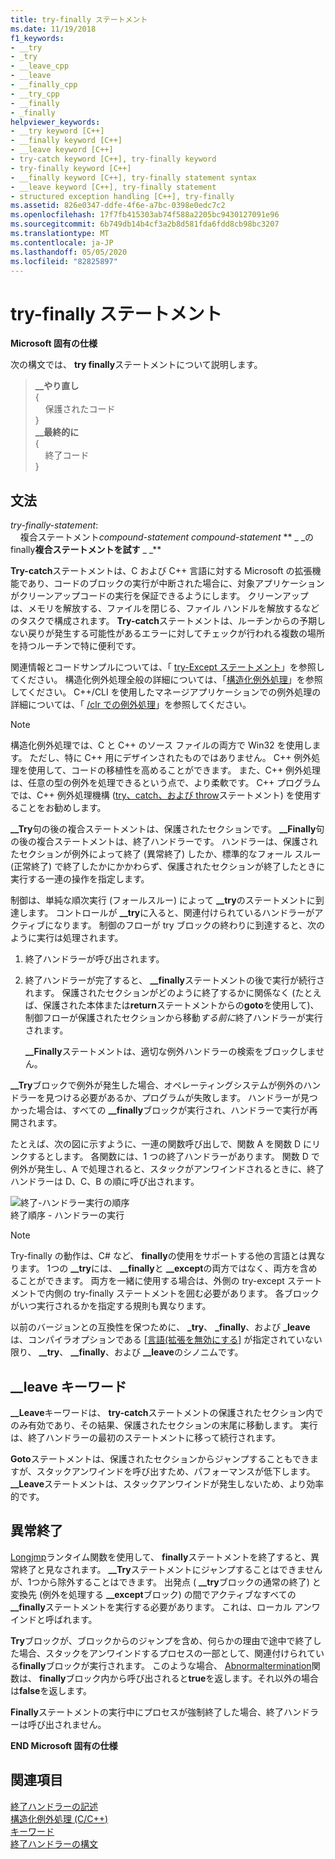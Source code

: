 ```yaml
---
title: try-finally ステートメント
ms.date: 11/19/2018
f1_keywords:
- __try
- _try
- __leave_cpp
- __leave
- __finally_cpp
- __try_cpp
- __finally
- _finally
helpviewer_keywords:
- __try keyword [C++]
- __finally keyword [C++]
- __leave keyword [C++]
- try-catch keyword [C++], try-finally keyword
- try-finally keyword [C++]
- __finally keyword [C++], try-finally statement syntax
- __leave keyword [C++], try-finally statement
- structured exception handling [C++], try-finally
ms.assetid: 826e0347-ddfe-4f6e-a7bc-0398e0edc7c2
ms.openlocfilehash: 17f7fb415303ab74f588a2205bc9430127091e96
ms.sourcegitcommit: 6b749db14b4cf3a2b8d581fda6fdd8cb98bc3207
ms.translationtype: MT
ms.contentlocale: ja-JP
ms.lasthandoff: 05/05/2020
ms.locfileid: "82825897"
---
```

# <a name="try-finally-statement"></a>try-finally ステートメント

**Microsoft 固有の仕様**

次の構文では、 **try finally**ステートメントについて説明します。

> **\_\_やり直し**<br/>
> {\
> &nbsp;&nbsp;&nbsp;&nbsp;保護されたコード \
> }\
> **\_\_最終的に**\
> {\
> &nbsp;&nbsp;&nbsp;&nbsp;終了コード \
> }

## <a name="grammar"></a>文法

*try-finally-statement*:<br/>
&nbsp;&nbsp;&nbsp;&nbsp;複合ステートメント*compound-statement* *compound-statement* ** \_ \_の finally**複合ステートメントを試す** \_ \_**

**Try-catch**ステートメントは、C および C++ 言語に対する Microsoft の拡張機能であり、コードのブロックの実行が中断された場合に、対象アプリケーションがクリーンアップコードの実行を保証できるようにします。 クリーンアップは、メモリを解放する、ファイルを閉じる、ファイル ハンドルを解放するなどのタスクで構成されます。 **Try-catch**ステートメントは、ルーチンからの予期しない戻りが発生する可能性があるエラーに対してチェックが行われる複数の場所を持つルーチンで特に便利です。

関連情報とコードサンプルについては、「 [try-Except ステートメント](../cpp/try-except-statement.md)」を参照してください。 構造化例外処理全般の詳細については、「[構造化例外処理](../cpp/structured-exception-handling-c-cpp.md)」を参照してください。 C++/CLI を使用したマネージアプリケーションでの例外処理の詳細については、「 [/clr での例外処理](../extensions/exception-handling-cpp-component-extensions.md)」を参照してください。

> [!NOTE]
> 構造化例外処理では、C と C++ のソース ファイルの両方で Win32 を使用します。 ただし、特に C++ 用にデザインされたものではありません。 C++ 例外処理を使用して、コードの移植性を高めることができます。 また、C++ 例外処理は、任意の型の例外を処理できるという点で、より柔軟です。 C++ プログラムでは、C++ 例外処理機構 ([try、catch、および throw](../cpp/try-throw-and-catch-statements-cpp.md)ステートメント) を使用することをお勧めします。

**__Try**句の後の複合ステートメントは、保護されたセクションです。 **__Finally**句の後の複合ステートメントは、終了ハンドラーです。 ハンドラーは、保護されたセクションが例外によって終了 (異常終了) したか、標準的なフォール スルー (正常終了) で終了したかにかかわらず、保護されたセクションが終了したときに実行する一連の操作を指定します。

制御は、単純な順次実行 (フォールスルー) によって **__try**のステートメントに到達します。 コントロールが **__try**に入ると、関連付けられているハンドラーがアクティブになります。 制御のフローが try ブロックの終わりに到達すると、次のように実行は処理されます。

1. 終了ハンドラーが呼び出されます。

1. 終了ハンドラーが完了すると、 **__finally**ステートメントの後で実行が続行されます。 保護されたセクションがどのように終了するかに関係なく (たとえば、保護された本体または**return**ステートメントからの**goto**を使用して)、制御フローが保護されたセクションから移動*する前に*終了ハンドラーが実行されます。

   **__Finally**ステートメントは、適切な例外ハンドラーの検索をブロックしません。

**__Try**ブロックで例外が発生した場合、オペレーティングシステムが例外のハンドラーを見つける必要があるか、プログラムが失敗します。 ハンドラーが見つかった場合は、すべての **__finally**ブロックが実行され、ハンドラーで実行が再開されます。

たとえば、次の図に示すように、一連の関数呼び出しで、関数 A を関数 D にリンクするとします。 各関数には、1 つの終了ハンドラーがあります。 関数 D で例外が発生し、A で処理されると、スタックがアンワインドされるときに、終了ハンドラーは D、C、B の順に呼び出されます。

![終了&#45;ハンドラー実行の順序](../cpp/media/vc38cx1.gif "終了&#45;ハンドラー実行の順序") <br/>
終了順序 - ハンドラーの実行

> [!NOTE]
> Try-finally の動作は、C# など、 **finally**の使用をサポートする他の言語とは異なります。  1つの **__try**には、 **__finally**と **__except**の両方ではなく、両方を含めることができます。  両方を一緒に使用する場合は、外側の try-except ステートメントで内側の try-finally ステートメントを囲む必要があります。  各ブロックがいつ実行されるかを指定する規則も異なります。

以前のバージョンとの互換性を保つために、 **_try**、 **_finally**、および **_leave**は、コンパイラオプションである [[言語\(拡張を無効にする](../build/reference/za-ze-disable-language-extensions.md)] が指定されていない限り、 **__try**、 **__finally**、および **__leave**のシノニムです。

## <a name="the-__leave-keyword"></a>__leave キーワード

**__Leave**キーワードは、 **try-catch**ステートメントの保護されたセクション内でのみ有効であり、その結果、保護されたセクションの末尾に移動します。 実行は、終了ハンドラーの最初のステートメントに移って続行されます。

**Goto**ステートメントは、保護されたセクションからジャンプすることもできますが、スタックアンワインドを呼び出すため、パフォーマンスが低下します。 **__Leave**ステートメントは、スタックアンワインドが発生しないため、より効率的です。

## <a name="abnormal-termination"></a>異常終了

[Longjmp](../c-runtime-library/reference/longjmp.md)ランタイム関数を使用して、 **finally**ステートメントを終了すると、異常終了と見なされます。 **__Try**ステートメントにジャンプすることはできませんが、1つから除外することはできます。 出発点 ( **__try**ブロックの通常の終了) と変換先 (例外を処理する **__except**ブロック) の間でアクティブなすべての **__finally**ステートメントを実行する必要があります。 これは、ローカル アンワインドと呼ばれます。

**Try**ブロックが、ブロックからのジャンプを含め、何らかの理由で途中で終了した場合、スタックをアンワインドするプロセスの一部として、関連付けられている**finally**ブロックが実行されます。 このような場合、 [Abnormaltermination](/windows/win32/Debug/abnormaltermination)関数は、 **finally**ブロック内から呼び出されると**true**を返します。それ以外の場合は**false**を返します。

**Finally**ステートメントの実行中にプロセスが強制終了した場合、終了ハンドラーは呼び出されません。

**END Microsoft 固有の仕様**

## <a name="see-also"></a>関連項目

[終了ハンドラーの記述](../cpp/writing-a-termination-handler.md)<br/>
[構造化例外処理 (C/C++)](../cpp/structured-exception-handling-c-cpp.md)<br/>
[キーワード](../cpp/keywords-cpp.md)<br/>
[終了ハンドラーの構文](/windows/win32/Debug/termination-handler-syntax)
